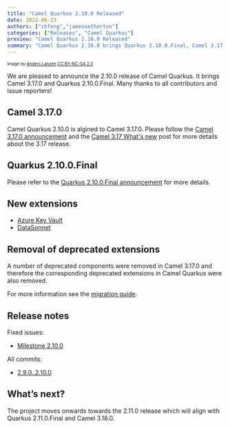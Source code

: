 ```yaml
---
title: "Camel Quarkus 2.10.0 Released"
date: 2022-06-23
authors: ["zhfeng","jamesnetherton"]
categories: ["Releases", "Camel Quarkus"]
preview: "Camel Quarkus 2.10.0 Released"
summary: "Camel Quarkus 2.10.0 brings Quarkus 2.10.0.Final, Camel 3.17.0"
---
```


<sub><sup>Image by <a href="https://www.flickr.com/photos/lanzen/5984113332">Anders Lanzen</a> <a href="https://creativecommons.org/licenses/by-nc-sa/2.0">CC BY-NC-SA 2.0</a></sup></sub>

We are pleased to announce the 2.10.0 release of Camel Quarkus.
It brings Camel 3.17.0 and Quarkus 2.10.0.Final.
Many thanks to all contributors and issue reporters!

## Camel 3.17.0

Camel Quarkus 2.10.0 is algined to Camel 3.17.0. Please follow the [Camel 3.17.0 announcement](/blog/2022/05/RELEASE-3.17.0/) and the [Camel 3.17 What's new](/blog/2022/05/camel317-whatsnew/) post for more details about the 3.17 release.

## Quarkus 2.10.0.Final

Please refer to the [Quarkus 2.10.0.Final announcement](https://quarkus.io/blog/quarkus-2-10-0-final-released/) for more details.

## New extensions

* [Azure Key Vault](/camel-quarkus/2.10.x/reference/extensions/azure-key-vault.html)
* [DataSonnet](/camel-quarkus/2.10.x/reference/extensions/datasonnet.html)

## Removal of deprecated extensions

A number of deprecated components were removed in Camel 3.17.0 and therefore the corresponding deprecated extensions in Camel Quarkus were also removed.

For more information see the [migration guide](/camel-quarkus/2.10.x/migration-guide/2.10.0.html).

## Release notes

Fixed issues:

* [Milestone 2.10.0](https://github.com/apache/camel-quarkus/milestone/28?closed=1)

All commits:

* [2.9.0..2.10.0](https://github.com/apache/camel-quarkus/compare/2.9.0...2.10.0)

## What’s next?

The project moves onwards towards the 2.11.0 release which will align with Quarkus 2.11.0.Final and Camel 3.18.0.
